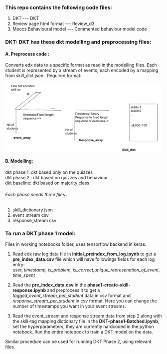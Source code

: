 ### This repo contains the following code files: 

1. DKT   --- DKT
2. Review page html format --- Review_d3
3. Moocs Behavioural model --- Commented behaviour model code


### DKT:  DKT has these dkt modelling and preprocessing files:

#### A. Preprocess code :

Converts edx data to a specific format as read in the modelling  files. Each student is represented by a stream of events, each encoded by a mapping from skill_dict json .
Required format:
<p align="center">
  <img src="dkt/pic/data_dkt.png" width="800"/>
</p>


#### B. Modelling:

dkt phase 1: dkt based only on the quizzes   
dkt phase 2 : dkt based on quizzes and behaviour  
dkt baseline: dkt based on majority class

###### Each phase needs three files :
1. skill_dictionary json
2. event_stream csv 
3. response_stream csv



### To run a DKT phase 1 model:
Files in working notebooks folder, uses tensorflow backend in keras.
1. Read edx  raw log data file in __initial_preindex_from_log.ipynb__  to get a __pre_index_data.csv__ file which will have followings fields for each log entry:  
*user, timestamp, is_problem, is_correct,unique_represenation_of_event, time_spent*

2. Read the __pre_index_data.csv__ in the __phase1-create-skill-response.ipynb__ and preprocess it to get a *tagged_event_stream_per_student* data in csv format and *response_stream_per_student* in csv format. Here you can change the number of timestamps you want in your event streams.

3. Read the event_stream and response stream data from step 2 along with the skill-tag mapping  dictionary file in the __DKT-phase1-Batched.ipynb__, set the hyperparameters, they are currently hardcoded in the python notebook. Run the entire notebook to train a DKT model on the data.

Similar procedure can be used for running DKT Phase 2, using relevant files.


    



